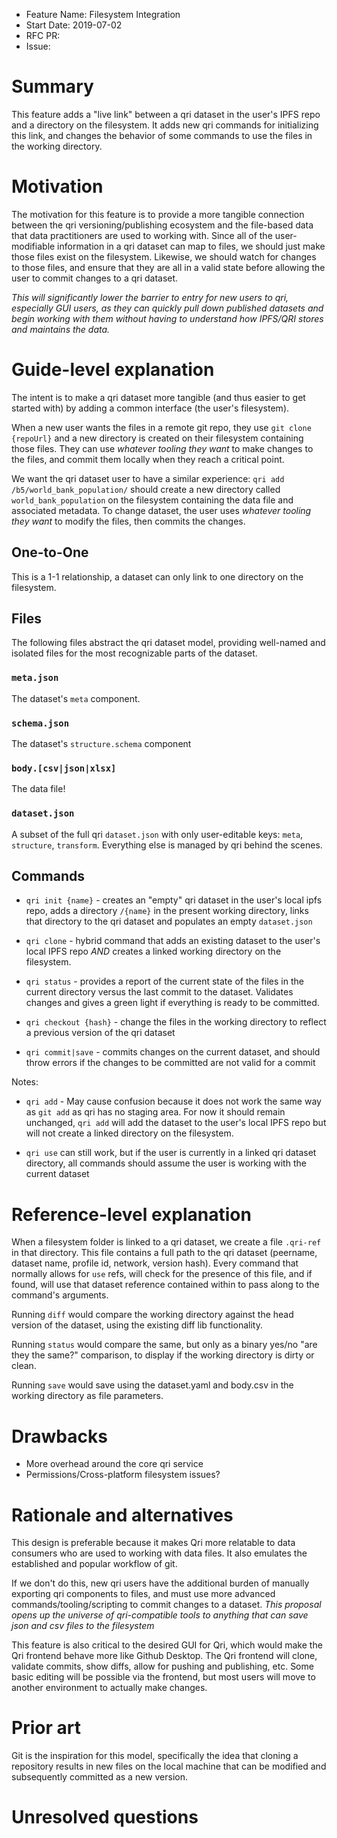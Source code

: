 - Feature Name: Filesystem Integration
- Start Date: 2019-07-02
- RFC PR:
- Issue:

# Summary
[summary]: #summary

This feature adds a "live link" between a qri dataset in the user's IPFS repo and a directory on the filesystem. It adds new qri commands for initializing this link, and changes the behavior of some commands to use the files in the working directory.

# Motivation
[motivation]: #motivation

The motivation for this feature is to provide a more tangible connection between the qri versioning/publishing ecosystem and the file-based data that data practitioners are used to working with. Since all of the user-modifiable information in a qri dataset can map to files, we should just make those files exist on the filesystem.  Likewise, we should watch for changes to those files, and ensure that they are all in a valid state before allowing the user to commit changes to a qri dataset.

*This will significantly lower the barrier to entry for new users to qri, especially GUI users, as they can quickly pull down published datasets and begin working with them without having to understand how IPFS/QRI stores and maintains the data.*  

# Guide-level explanation
[guide-level-explanation]: #guide-level-explanation

The intent is to make a qri dataset more tangible (and thus easier to get started with) by adding a common interface (the user's filesystem).  

When a new user wants the files in a remote git repo, they use `git clone {repoUrl}` and a new directory is created on their filesystem containing those files.  They can use _whatever tooling they want_ to make changes to the files, and commit them locally when they reach a critical point.

We want the qri dataset user to have a similar experience: `qri add /b5/world_bank_population/` should create a new directory called `world_bank_population` on the filesystem containing the data file and associated metadata. To change dataset, the user uses _whatever tooling they want_ to modify the files, then commits the changes.

## One-to-One

This is a 1-1 relationship, a dataset can only link to one directory on the filesystem.

## Files

The following files abstract the qri dataset model, providing well-named and isolated files for the most recognizable parts of the dataset.

### `meta.json`

The dataset's `meta` component.

### `schema.json`

The dataset's `structure.schema` component

### `body.[csv|json|xlsx]`

The data file!

### `dataset.json`

A subset of the full qri `dataset.json` with only user-editable keys: `meta`, `structure`, `transform`.  Everything else is managed by qri behind the scenes.

## Commands

- `qri init {name}` - creates an "empty" qri dataset in the user's local ipfs repo, adds a directory `/{name}` in the present working directory, links that directory to the qri dataset and populates an empty `dataset.json`

- `qri clone` - hybrid command that adds an existing dataset to the user's local IPFS repo _AND_ creates a linked working directory on the filesystem.  

- `qri status` - provides a report of the current state of the files in the current directory versus the last commit to the dataset.  Validates changes and gives a green light if everything is ready to be committed.

- `qri checkout {hash}` - change the files in the working directory to reflect a previous version of the qri dataset

- `qri commit|save` - commits changes on the current dataset, and should throw errors if the changes to be committed are not valid for a commit

Notes:
- `qri add` - May cause confusion because it does not work the same way as `git add` as qri has no staging area.  For now it should remain unchanged, `qri add` will add the dataset to the user's local IPFS repo but will not create a linked directory on the filesystem.

- `qri use` can still work, but if the user is currently in a linked qri dataset directory, all commands should assume the user is working with the current dataset

# Reference-level explanation
[reference-level-explanation]: #reference-level-explanation

When a filesystem folder is linked to a qri dataset, we create a file `.qri-ref` in that directory. This file contains a full path to the qri dataset (peername, dataset name, profile id, network, version hash). Every command that normally allows for `use` refs, will check for the presence of this file, and if found, will use that dataset reference contained within to pass along to the command's arguments.

Running `diff` would compare the working directory against the head version of the dataset, using the existing diff lib functionality.

Running `status` would compare the same, but only as a binary yes/no "are they the same?" comparison, to display if the working directory is dirty or clean.

Running `save` would save using the dataset.yaml and body.csv in the working directory as file parameters.

# Drawbacks
[drawbacks]: #drawbacks

- More overhead around the core qri service
- Permissions/Cross-platform filesystem issues?

# Rationale and alternatives
[rationale-and-alternatives]: #rationale-and-alternatives

This design is preferable because it makes Qri more relatable to data consumers who are used to working with data files.  It also emulates the established and popular workflow of git.

If we don't do this, new qri users have the additional burden of manually exporting qri components to files, and must use more advanced commands/tooling/scripting to commit changes to a dataset. _This proposal opens up the universe of qri-compatible tools to anything that can save json and csv files to the filesystem_

This feature is also critical to the desired GUI for Qri, which would make the Qri frontend behave more like Github Desktop.  The Qri frontend will clone, validate commits, show diffs, allow for pushing and publishing, etc.  Some basic editing will be possible via the frontend, but most users will move to another environment to actually make changes.

# Prior art
[prior-art]: #prior-art

Git is the inspiration for this model, specifically the idea that cloning a repository results in new files on the local machine that can be modified and subsequently committed as a new version.

# Unresolved questions
[unresolved-questions]: #unresolved-questions
